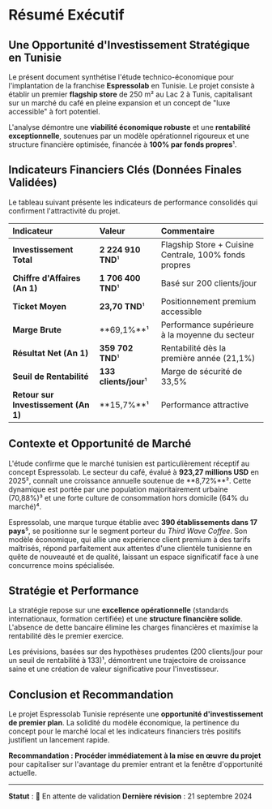 # Résumé Exécutif

## Une Opportunité d'Investissement Stratégique en Tunisie

Le présent document synthétise l'étude technico-économique pour l'implantation de la franchise **Espressolab** en Tunisie. Le projet consiste à établir un premier **flagship store** de 250 m² au Lac 2 à Tunis, capitalisant sur un marché du café en pleine expansion et un concept de "luxe accessible" à fort potentiel.

L'analyse démontre une **viabilité économique robuste** et une **rentabilité exceptionnelle**, soutenues par un modèle opérationnel rigoureux et une structure financière optimisée, financée à **100% par fonds propres**¹.

## Indicateurs Financiers Clés (Données Finales Validées)

Le tableau suivant présente les indicateurs de performance consolidés qui confirment l'attractivité du projet.

| Indicateur | Valeur | Commentaire |
| :--- | :--- | :--- |
| **Investissement Total** | **2 224 910 TND**¹ | Flagship Store + Cuisine Centrale, 100% fonds propres |
| **Chiffre d'Affaires (An 1)** | **1 706 400 TND**¹ | Basé sur 200 clients/jour |
| **Ticket Moyen** | **23,70 TND**¹ | Positionnement premium accessible |
| **Marge Brute** | **69,1%**¹ | Performance supérieure à la moyenne du secteur |
| **Résultat Net (An 1)** | **359 702 TND**¹ | Rentabilité dès la première année (21,1%) |
| **Seuil de Rentabilité** | **133 clients/jour**¹ | Marge de sécurité de 33,5% |
| **Retour sur Investissement (An 1)** | **15,7%**¹ | Performance attractive |

## Contexte et Opportunité de Marché

L'étude confirme que le marché tunisien est particulièrement réceptif au concept Espressolab. Le secteur du café, évalué à **923,27 millions USD** en 2025², connaît une croissance annuelle soutenue de **8,72%**². Cette dynamique est portée par une population majoritairement urbaine (70,88%)³ et une forte culture de consommation hors domicile (64% du marché)⁴.

Espressolab, une marque turque établie avec **390 établissements dans 17 pays**⁵, se positionne sur le segment porteur du *Third Wave Coffee*. Son modèle économique, qui allie une expérience client premium à des tarifs maîtrisés, répond parfaitement aux attentes d'une clientèle tunisienne en quête de nouveauté et de qualité, laissant un espace significatif face à une concurrence moins spécialisée.

## Stratégie et Performance

La stratégie repose sur une **excellence opérationnelle** (standards internationaux, formation certifiée) et une **structure financière solide**. L'absence de dette bancaire élimine les charges financières et maximise la rentabilité dès le premier exercice.

Les prévisions, basées sur des hypothèses prudentes (200 clients/jour pour un seuil de rentabilité à 133)¹, démontrent une trajectoire de croissance saine et une création de valeur significative pour l'investisseur.

## Conclusion et Recommandation

Le projet Espressolab Tunisie représente une **opportunité d'investissement de premier plan**. La solidité du modèle économique, la pertinence du concept pour le marché local et les indicateurs financiers très positifs justifient un lancement rapide.

**Recommandation : Procéder immédiatement à la mise en œuvre du projet** pour capitaliser sur l'avantage du premier entrant et la fenêtre d'opportunité actuelle.

---
**Statut** : 🔄 En attente de validation
**Dernière révision** : 21 septembre 2024

